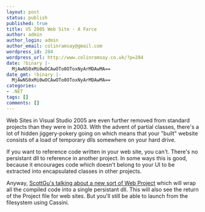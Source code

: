 ```yaml
---
layout: post
status: publish
published: true
title: VS 2005 Web Site - A Farce
author: admin
author_login: admin
author_email: colinramsay@gmail.com
wordpress_id: 284
wordpress_url: http://www.colinramsay.co.uk/?p=284
date: !binary |-
  MjAwNS0xMi0wOCAwOTo0OToxNyArMDAwMA==
date_gmt: !binary |-
  MjAwNS0xMi0wOCAwOTo0OToxNyArMDAwMA==
categories:
- .NET
tags: []
comments: []
---
```

<p>Web Sites in Visual Studio 2005 are even further removed from standard projects than they were in 2003. With the advent of partial classes, there's a lot of hidden jiggery-pokery going on which means that your "built" website consists of a load of temporary dlls somewhere on your hard drive.</p>
<p>If you want to reference code written in your web site, you can't. There's no persistant dll to reference in another project. In some ways this is good, because it encourages code which doesn't belong to your UI to be extracted into encapsulated classes in other projects.</p>
<p>Anyway, <a href="http://weblogs.asp.net/scottgu/archive/2005/12/07/432630.aspx">ScottGu's talking about a new sort of Web Project</a> which will wrap all the compiled code into a single persistant dll. This will also see the return of the Project file for web sites. But you'll still be able to launch from the filesystem using Cassini.</p>
